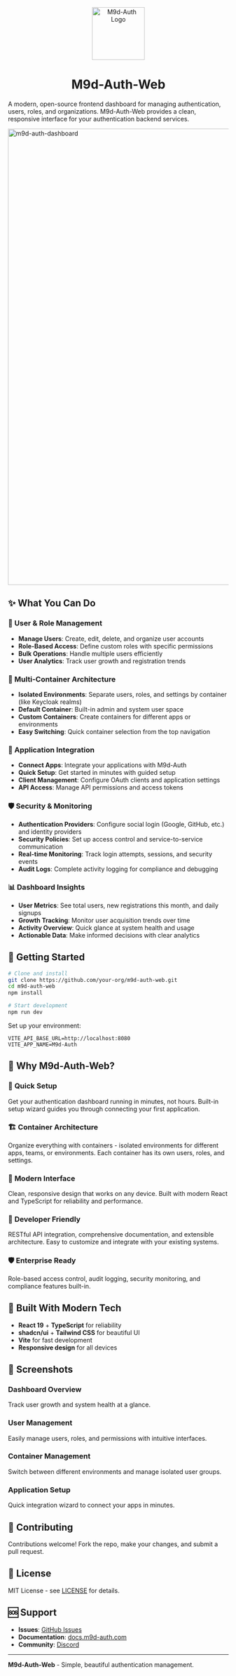 <div align="center">
  <img src="https://github.com/user-attachments/assets/4bc6f3d9-761e-477e-90ad-1b305b5b5e23" alt="M9d-Auth Logo" width="120" height="120">

  # M9d-Auth-Web
</div>

A modern, open-source frontend dashboard for managing authentication, users, roles, and organizations. M9d-Auth-Web provides a clean, responsive interface for your authentication backend services.


<img width="1920" height="1040" alt="m9d-auth-dashboard" src="https://github.com/user-attachments/assets/bbf97581-bc84-4456-a472-9a9c2eb71d40" />


## ✨ What You Can Do

### 👥 User & Role Management
- **Manage Users**: Create, edit, delete, and organize user accounts
- **Role-Based Access**: Define custom roles with specific permissions
- **Bulk Operations**: Handle multiple users efficiently
- **User Analytics**: Track user growth and registration trends

### 🏢 Multi-Container Architecture
- **Isolated Environments**: Separate users, roles, and settings by container (like Keycloak realms)
- **Default Container**: Built-in admin and system user space
- **Custom Containers**: Create containers for different apps or environments
- **Easy Switching**: Quick container selection from the top navigation

### 🔗 Application Integration
- **Connect Apps**: Integrate your applications with M9d-Auth
- **Quick Setup**: Get started in minutes with guided setup
- **Client Management**: Configure OAuth clients and application settings
- **API Access**: Manage API permissions and access tokens

### 🛡️ Security & Monitoring
- **Authentication Providers**: Configure social login (Google, GitHub, etc.) and identity providers
- **Security Policies**: Set up access control and service-to-service communication
- **Real-time Monitoring**: Track login attempts, sessions, and security events
- **Audit Logs**: Complete activity logging for compliance and debugging

### 📊 Dashboard Insights
- **User Metrics**: See total users, new registrations this month, and daily signups
- **Growth Tracking**: Monitor user acquisition trends over time
- **Activity Overview**: Quick glance at system health and usage
- **Actionable Data**: Make informed decisions with clear analytics

## 🚀 Getting Started

```bash
# Clone and install
git clone https://github.com/your-org/m9d-auth-web.git
cd m9d-auth-web
npm install

# Start development
npm run dev
```

Set up your environment:
```env
VITE_API_BASE_URL=http://localhost:8080
VITE_APP_NAME=M9d-Auth
```

## 🎯 Why M9d-Auth-Web?

### 🚀 **Quick Setup**
Get your authentication dashboard running in minutes, not hours. Built-in setup wizard guides you through connecting your first application.

### 🏗️ **Container Architecture**
Organize everything with containers - isolated environments for different apps, teams, or environments. Each container has its own users, roles, and settings.

### 📱 **Modern Interface**
Clean, responsive design that works on any device. Built with modern React and TypeScript for reliability and performance.

### 🔧 **Developer Friendly**
RESTful API integration, comprehensive documentation, and extensible architecture. Easy to customize and integrate with your existing systems.

### 🛡️ **Enterprise Ready**
Role-based access control, audit logging, security monitoring, and compliance features built-in.

## 🎨 Built With Modern Tech

- **React 19** + **TypeScript** for reliability
- **shadcn/ui** + **Tailwind CSS** for beautiful UI
- **Vite** for fast development
- **Responsive design** for all devices

## 📸 Screenshots

### Dashboard Overview
Track user growth and system health at a glance.

### User Management
Easily manage users, roles, and permissions with intuitive interfaces.

### Container Management
Switch between different environments and manage isolated user groups.

### Application Setup
Quick integration wizard to connect your apps in minutes.

## 🤝 Contributing

Contributions welcome! Fork the repo, make your changes, and submit a pull request.

## 📄 License

MIT License - see [LICENSE](LICENSE) for details.

## 🆘 Support

- **Issues**: [GitHub Issues](https://github.com/your-org/m9d-auth-web/issues)
- **Documentation**: [docs.m9d-auth.com](https://docs.m9d-auth.com)
- **Community**: [Discord](https://discord.gg/m9d-auth)

---

**M9d-Auth-Web** - Simple, beautiful authentication management.
